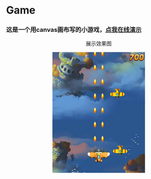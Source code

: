 # Game
### 这是一个用canvas画布写的小游戏，[点我在线演示](https://lixiatao.github.io/Game/)  
<p align=center> 展示效果图 </p>
<div align=center>
 <img src="images/gameImg.jpg" width="50%" />
</div>

